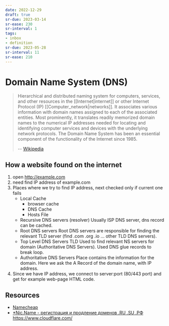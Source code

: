```yaml
---
date: 2022-12-29
draft: true
sr-due: 2023-03-14
sr-ease: 230
sr-interval: 1
tags:
- inbox
- definition
sr-due: 2023-05-28
sr-interval: 11
sr-ease: 210
---
```


# Domain Name System (DNS)

> Hierarchical and distributed naming system for computers, services, and other
> resources in the [[Internet|internet]] or other Internet Protocol (IP)
> [[Computer_network|networks]]. It associates various information with domain
> names assigned to each of the associated entities. Most prominently, it
> translates readily memorized domain names to the numerical IP addresses needed
> for locating and identifying computer services and devices with the underlying
> network protocols. The Domain Name System has been an essential component of
> the functionality of the Internet since 1985.
>
> -- [Wikipedia](https://en.wikipedia.org/wiki/Domain_Name_System)

## How a website found on the internet

1.  open <http://example.com>
2.  need find IP address of example.com
3.  Places where we try to find IP address, next checked only if current one
    fails
    - Local Cache
      - browser cache
      - DNS Cache
      - Hosts File
    - Recursive DNS servers (resolver) Usually ISP DNS server, dns record can be
      cached.
    - Root DNS servers Root DNS servers are responsible for finding the relevant
      TLD server (find .com .org .io ... other TLD DNS servers).
    - Top Level DNS Servers TLD Used to find relevant NS servers for domain
      (Authoritative DNS Servers). Used DNS glue records to break loop.
    - Authoritative DNS Servers Place contains the information for the domain.
      Here we ask the A Record of the domain name, with IP address.
4.  Since we have IP address, we connect to server:port (80/443 port) and get
    for example web-page HTML code.

## Resources

- [Namecheap](https://vivaldi.com/bk/namecheap-en-us)
- [\*Nic.Name - регистрация и продление доменов .RU .SU .РФ](https://www.regnic.name/)
  https://www.cloudflare.com/
